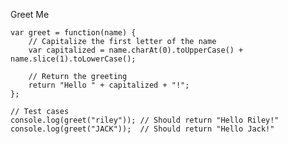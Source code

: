 Greet Me

    var greet = function(name) {
        // Capitalize the first letter of the name
        var capitalized = name.charAt(0).toUpperCase() + name.slice(1).toLowerCase();
    
        // Return the greeting
        return "Hello " + capitalized + "!";
    };
    
    // Test cases
    console.log(greet("riley")); // Should return "Hello Riley!"
    console.log(greet("JACK"));  // Should return "Hello Jack!"
